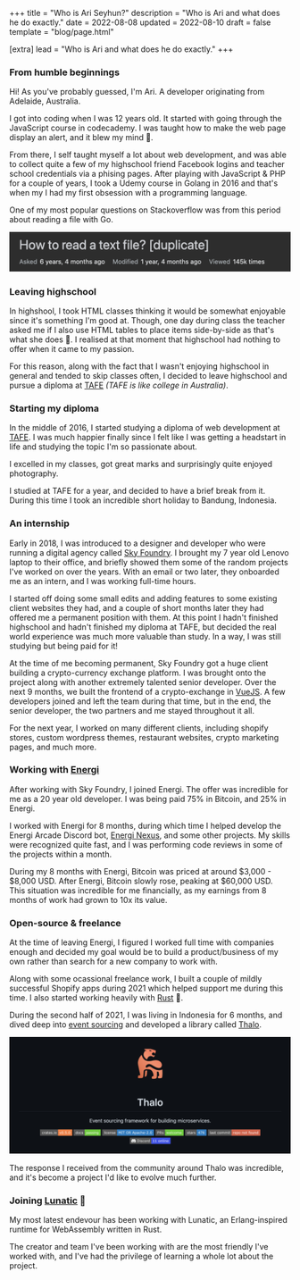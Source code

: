 +++
title = "Who is Ari Seyhun?"
description = "Who is Ari and what does he do exactly."
date = 2022-08-08
updated = 2022-08-10
draft = false
template = "blog/page.html"

[extra]
lead = "Who is Ari and what does he do exactly."
+++

### From humble beginnings

Hi! As you've probably guessed, I'm Ari. A developer originating from Adelaide, Australia.

I got into coding when I was 12 years old. It started with going through the JavaScript course in codecademy. I was taught how to make the web page display an alert, and it blew my mind 🤯.

From there, I self taught myself a lot about web development, and was able to collect quite a few of my highschool friend Facebook logins and teacher school credentials via a phising pages. After playing with JavaScript & PHP for a couple of years, I took a Udemy course in Golang in 2016 and that's when my I had my first obsession with a programming language.

One of my most popular questions on Stackoverflow was from this period about reading a file with Go.

[![how_to_read_a_text_file_stackoverflow_image]][how_to_read_a_text_file_stackoverflow_link]

[how_to_read_a_text_file_stackoverflow_image]: /how-to-read-a-text-file-stackoverflow.png
[how_to_read_a_text_file_stackoverflow_link]: https://stackoverflow.com/questions/36111777/how-to-read-a-text-file

### Leaving highschool

In highshool, I took HTML classes thinking it would be somewhat enjoyable since it's something I'm good at.
Though, one day during class the teacher asked me if I also use HTML tables to place items side-by-side as that's what she does 🤦.
I realised at that moment that highschool had nothing to offer when it came to my passion.

For this reason, along with the fact that I wasn't enjoying highschool in general and tended to skip classes often, I decided to leave highschool and pursue a diploma at [TAFE] _(TAFE is like college in Australia)_.

[tafe]: https://www.tafecourses.com.au/resources/what-is-tafe/

### Starting my diploma

In the middle of 2016, I started studying a diploma of web development at [TAFE].
I was much happier finally since I felt like I was getting a headstart in life and studying the topic I'm so passionate about.

I excelled in my classes, got great marks and surprisingly quite enjoyed photography.

I studied at TAFE for a year, and decided to have a brief break from it. During this time I took an incredible short holiday to Bandung, Indonesia.

[tafe]: https://www.tafecourses.com.au/resources/what-is-tafe/

### An internship

Early in 2018, I was introduced to a designer and developer who were running a digital agency called [Sky Foundry].
I brought my 7 year old Lenovo laptop to their office, and briefly showed them some of the random projects I've worked on over the years.
With an email or two later, they onboarded me as an intern, and I was working full-time hours.

I started off doing some small edits and adding features to some existing client websites they had, and a couple of short months later they had offered me a permanent position with them. At this point I hadn't finished highschool and hadn't finished my diploma at TAFE, but decided the real world experience was much more valuable than study. In a way, I was still studying but being paid for it!

At the time of me becoming permanent, Sky Foundry got a huge client building a crypto-currency exchange platform.
I was brought onto the project along with another extremely talented senior developer.
Over the next 9 months, we built the frontend of a crypto-exchange in [VueJS]. A few developers joined and left the team during that time, but in the end, the senior developer, the two partners and me stayed throughout it all.

For the next year, I worked on many different clients, including shopify stores, custom wordpress themes, restaurant websites, crypto marketing pages, and much more.

[sky foundry]: https://skyfoundry.agency/
[vuejs]: https://vuejs.org/

### Working with [Energi]

After working with Sky Foundry, I joined Energi. The offer was incredible for me as a 20 year old developer. I was being paid 75% in Bitcoin, and 25% in Energi.

I worked with Energi for 8 months, during which time I helped develop the Energi Arcade Discord bot, [Energi Nexus], and some other projects. My skills were recognized quite fast, and I was performing code reviews in some of the projects within a month.

During my 8 months with Energi, Bitcoin was priced at around $3,000 - $8,000 USD. After Energi, Bitcoin slowly rose, peaking at $60,000 USD. This situation was incredible for me financially, as my earnings from 8 months of work had grown to 10x its value.

[energi]: https://energi.world/
[energi nexus]: https://nexus.energi.network/

### Open-source & freelance

At the time of leaving Energi, I figured I worked full time with companies enough and decided my goal would be to build a product/business of my own rather than search for a new company to work with.

Along with some ocassional freelance work, I built a couple of mildly successful Shopify apps during 2021 which helped support me during this time. I also started working heavily with [Rust] 🦀.

During the second half of 2021, I was living in Indonesia for 6 months, and dived deep into [event sourcing] and developed a library called [Thalo].

![thalo_github_image]

The response I received from the community around Thalo was incredible, and it's become a project I'd like to evolve much further.

[rust]: https://www.rust-lang.org/
[event sourcing]: https://martinfowler.com/eaaDev/EventSourcing.html
[thalo]: https://github.com/thalo-rs/thalo
[thalo_github_image]: /thalo-github.png
[thalo_github_link]: https://github.com/thalo-rs/thalo

### Joining [Lunatic] 🌚

My most latest endevour has been working with Lunatic, an Erlang-inspired runtime for WebAssembly written in Rust.

The creator and team I've been working with are the most friendly I've worked with, and I've had the privilege of learning a whole lot about the project.

[lunatic]: https://lunatic.solutions/
